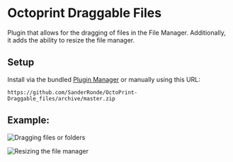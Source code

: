 # Octoprint Draggable Files

Plugin that allows for the dragging of files in the File Manager. Additionally, it adds the ability to resize the file manager.

## Setup

Install via the bundled [Plugin Manager](https://docs.octoprint.org/en/master/bundledplugins/pluginmanager.html)
or manually using this URL:

    https://github.com/SanderRonde/OctoPrint-Draggable_files/archive/master.zip

## Example:

![Dragging files or folders](./dragging.gif)

![Resizing the file manager](./resizing.gif)
